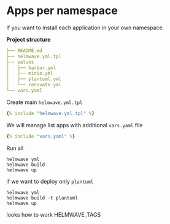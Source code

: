 # Apps per namespace

If you want to install each application in your own namespace. 

**Project structure**
```yaml
├── README.md
├── helmwave.yml.tpl
├── values
│   ├── harbor.yml
│   ├── minio.yml
│   ├── plantuml.yml
│   └── renovate.yml
└── vars.yaml

```

Create main `helmwave.yml.tpl`

```yaml
{% include "helmwave.yml.tpl" %}
```

We will manage list apps with additional `vars.yaml` file

```yaml
{% include "vars.yaml" %}
```

Run all

```shell
helmwave yml
helmwave build
helmwave up
```

if we want to deploy only `plantuml`

```shell
helmwave yml
helmwave build -t plantuml
helmwave up
```

looks how to work HELMWAVE_TAGS